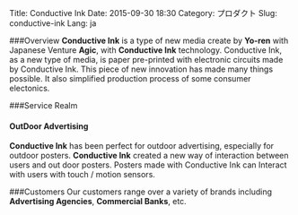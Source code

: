 Title: Conductive Ink
Date: 2015-09-30 18:30
Category: プロダクト
Slug: conductive-ink
Lang: ja

###Overview
**Conductive Ink** is a type of new media create by **Yo-ren** with Japanese Venture **Agic**, with **Conductive Ink** technology. Conductive Ink, as a new type of media, is paper pre-printed with electronic circuits made by Conductive Ink. This piece of new innovation has made many things possible. It also simplified production process of some consumer electonics.

###Service Realm
#### **OutDoor Advertising**
**Conductive Ink** has been perfect for outdoor advertising, especially for outdoor posters. **Conductive Ink** created a new way of interaction between users and out door posters. Posters made with Conductive Ink can Interact with users with touch / motion sensors.

###Customers
Our customers range over a variety of brands including **Advertising Agencies**, **Commercial Banks**, etc.